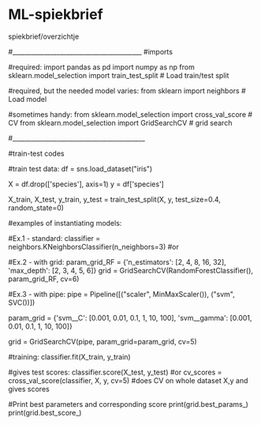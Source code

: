 # ML-spiekbrief
spiekbrief/overzichtje

#_________________________________________
#imports

#required:
import pandas as pd
import numpy as np
from sklearn.model_selection import train_test_split        # Load train/test split

#required, but the needed model varies:
from sklearn import neighbors                               # Load model

#sometimes handy:
from sklearn.model_selection import cross_val_score         # CV
from sklearn.model_selection import GridSearchCV            # grid search

#__________________________________________

#train-test codes

#train test data:
df = sns.load_dataset("iris")

X = df.drop(['species'], axis=1)
y = df['species']

X_train, X_test, y_train, y_test = train_test_split(X, y, test_size=0.4, random_state=0)

#examples of instantiating models: 

#Ex.1 - standard: 
classifier = neighbors.KNeighborsClassifier(n_neighbors=3) #or

#Ex.2 - with grid:
param_grid_RF = {'n_estimators': [2, 4, 8, 16, 32],
                 'max_depth': [2, 3, 4, 5, 6]}
grid = GridSearchCV(RandomForestClassifier(), param_grid_RF, cv=6)

#Ex.3 - with pipe:
pipe = Pipeline([("scaler", MinMaxScaler()), ("svm", SVC())])

param_grid = {'svm__C': [0.001, 0.01, 0.1, 1, 10, 100],
              'svm__gamma': [0.001, 0.01, 0.1, 1, 10, 100]}

grid = GridSearchCV(pipe, param_grid=param_grid, cv=5)

#training:
classifier.fit(X_train, y_train) 

#gives test scores:
classifier.score(X_test, y_test) #or
cv_scores = cross_val_score(classifier, X, y, cv=5)       #does CV on whole dataset X,y and gives scores


#Print best parameters and corresponding score
print(grid.best_params_)
print(grid.best_score_)
